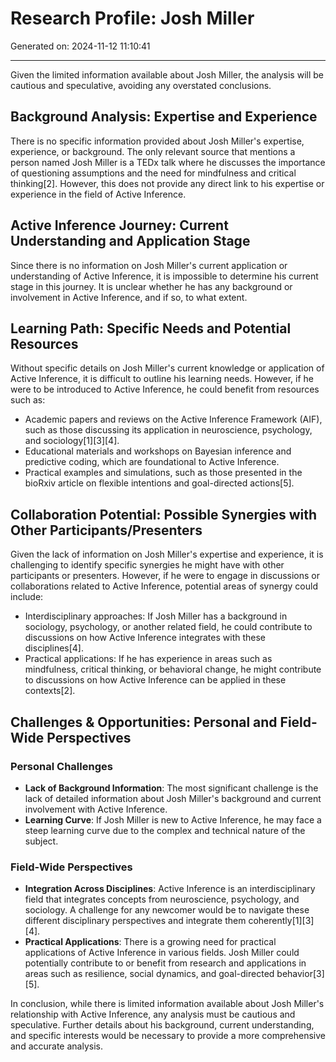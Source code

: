# Research Profile: Josh Miller

Generated on: 2024-11-12 11:10:41

---

Given the limited information available about Josh Miller, the analysis will be cautious and speculative, avoiding any overstated conclusions.

## Background Analysis: Expertise and Experience
There is no specific information provided about Josh Miller's expertise, experience, or background. The only relevant source that mentions a person named Josh Miller is a TEDx talk where he discusses the importance of questioning assumptions and the need for mindfulness and critical thinking[2]. However, this does not provide any direct link to his expertise or experience in the field of Active Inference.

## Active Inference Journey: Current Understanding and Application Stage
Since there is no information on Josh Miller's current application or understanding of Active Inference, it is impossible to determine his current stage in this journey. It is unclear whether he has any background or involvement in Active Inference, and if so, to what extent.

## Learning Path: Specific Needs and Potential Resources
Without specific details on Josh Miller's current knowledge or application of Active Inference, it is difficult to outline his learning needs. However, if he were to be introduced to Active Inference, he could benefit from resources such as:
- Academic papers and reviews on the Active Inference Framework (AIF), such as those discussing its application in neuroscience, psychology, and sociology[1][3][4].
- Educational materials and workshops on Bayesian inference and predictive coding, which are foundational to Active Inference.
- Practical examples and simulations, such as those presented in the bioRxiv article on flexible intentions and goal-directed actions[5].

## Collaboration Potential: Possible Synergies with Other Participants/Presenters
Given the lack of information on Josh Miller's expertise and experience, it is challenging to identify specific synergies he might have with other participants or presenters. However, if he were to engage in discussions or collaborations related to Active Inference, potential areas of synergy could include:
- Interdisciplinary approaches: If Josh Miller has a background in sociology, psychology, or another related field, he could contribute to discussions on how Active Inference integrates with these disciplines[4].
- Practical applications: If he has experience in areas such as mindfulness, critical thinking, or behavioral change, he might contribute to discussions on how Active Inference can be applied in these contexts[2].

## Challenges & Opportunities: Personal and Field-Wide Perspectives
### Personal Challenges
- **Lack of Background Information**: The most significant challenge is the lack of detailed information about Josh Miller's background and current involvement with Active Inference.
- **Learning Curve**: If Josh Miller is new to Active Inference, he may face a steep learning curve due to the complex and technical nature of the subject.

### Field-Wide Perspectives
- **Integration Across Disciplines**: Active Inference is an interdisciplinary field that integrates concepts from neuroscience, psychology, and sociology. A challenge for any newcomer would be to navigate these different disciplinary perspectives and integrate them coherently[1][3][4].
- **Practical Applications**: There is a growing need for practical applications of Active Inference in various fields. Josh Miller could potentially contribute to or benefit from research and applications in areas such as resilience, social dynamics, and goal-directed behavior[3][5].

In conclusion, while there is limited information available about Josh Miller's relationship with Active Inference, any analysis must be cautious and speculative. Further details about his background, current understanding, and specific interests would be necessary to provide a more comprehensive and accurate analysis.